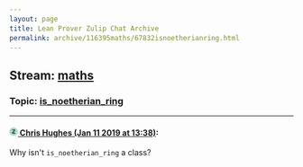 ```yaml
---
layout: page
title: Lean Prover Zulip Chat Archive 
permalink: archive/116395maths/67832isnoetherianring.html
---
```


## Stream: [maths](index.html)
### Topic: [is_noetherian_ring](67832isnoetherianring.html)

---

#### [![Click to go to Zulip](../../assets/img/zulip2.png) Chris Hughes (Jan 11 2019 at 13:38)](https://leanprover.zulipchat.com/#narrow/stream/116395-maths/topic/is_noetherian_ring/near/154914215):
Why isn't `is_noetherian_ring` a class?


